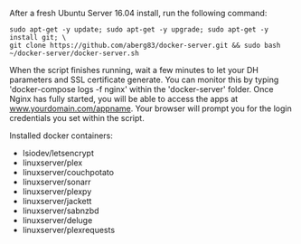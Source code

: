 After a fresh Ubuntu Server 16.04 install, run the following command:

```
sudo apt-get -y update; sudo apt-get -y upgrade; sudo apt-get -y install git; \
git clone https://github.com/aberg83/docker-server.git && sudo bash ~/docker-server/docker-server.sh
```

When the script finishes running, wait a few minutes to let your DH parameters and SSL certificate generate. You can monitor this by typing 'docker-compose logs -f nginx' within the 'docker-server' folder. Once Nginx has fully started, you will be able to access the apps at www.yourdomain.com/appname. Your browser will prompt you for the login credentials you set within the script.

Installed docker containers:
- lsiodev/letsencrypt
- linuxserver/plex
- linuxserver/couchpotato
- linuxserver/sonarr
- linuxserver/plexpy
- linuxserver/jackett
- linuxserver/sabnzbd
- linuxserver/deluge
- linuxserver/plexrequests
